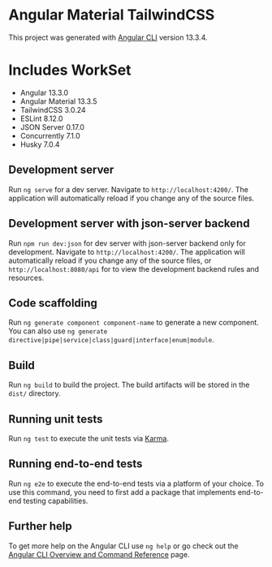 # Angular Material TailwindCSS

This project was generated with [Angular CLI](https://github.com/angular/angular-cli) version 13.3.4.

# Includes WorkSet

- Angular 13.3.0
- Angular Material 13.3.5
- TailwindCSS 3.0.24
- ESLint 8.12.0
- JSON Server 0.17.0
- Concurrently 7.1.0
- Husky 7.0.4

## Development server

Run `ng serve` for a dev server. Navigate to `http://localhost:4200/`. The application will automatically reload if you change any of the source files.

## Development server with json-server backend

Run `npm run dev:json` for dev server with json-server backend only for development. Navigate to `http://localhost:4200/`. The application will automatically reload if you change any of the source files, or `http://localhost:8080/api` for to view the development backend rules and resources.

## Code scaffolding

Run `ng generate component component-name` to generate a new component. You can also use `ng generate directive|pipe|service|class|guard|interface|enum|module`.

## Build

Run `ng build` to build the project. The build artifacts will be stored in the `dist/` directory.

## Running unit tests

Run `ng test` to execute the unit tests via [Karma](https://karma-runner.github.io).

## Running end-to-end tests

Run `ng e2e` to execute the end-to-end tests via a platform of your choice. To use this command, you need to first add a package that implements end-to-end testing capabilities.

## Further help

To get more help on the Angular CLI use `ng help` or go check out the [Angular CLI Overview and Command Reference](https://angular.io/cli) page.
